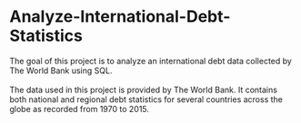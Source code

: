# Analyze-International-Debt-Statistics
The goal of this project is to analyze an international debt data collected by The World Bank using SQL. <br>
<br>
The data used in this project is provided by The World Bank. It contains both national and regional debt statistics for several countries across the globe as recorded from 1970 to 2015.
